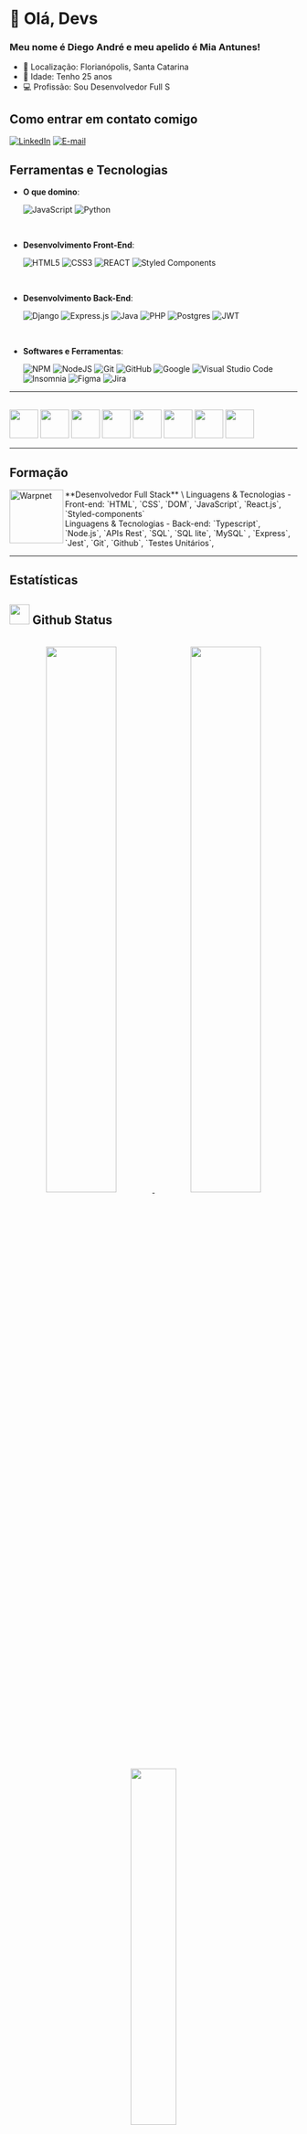 # 👋 Olá, Devs
### Meu nome é Diego André e meu apelido é Mia Antunes!

- 📍 Localização: Florianópolis, Santa Catarina
- 🎂 Idade: Tenho 25 anos
- 💻 Profissão: Sou Desenvolvedor Full S


## Como entrar em contato comigo
[![LinkedIn](https://img.shields.io/badge/LinkedIn-000?style=for-the-badge&logo=linkedin&logoColor=0E76A8)](https://www.linkedin.com/in/diegoandreleffa/)
[![E-mail](https://img.shields.io/badge/-Email-000?style=for-the-badge&logo=microsoft-outlook&logoColor=007BFF)](mailto:diegoleffa@hotmail.com)


## Ferramentas e Tecnologias
 

 <p align="center">

- **O que domino**:
    
    ![JavaScript](https://img.shields.io/badge/JavaScript%20-%23F7DF1E.svg?style=for-the-badge&logo=javascript&logoColor=black)
    ![Python](https://img.shields.io/badge/Python%20-%2314354C.svg?style=for-the-badge&logo=python&logoColor=white)
    
<br>   
    
- **Desenvolvimento Front-End**:

   ![HTML5](https://img.shields.io/badge/HTML5%20-%23E34F26.svg?style=for-the-badge&logo=html5&logoColor=white)
   ![CSS3](https://img.shields.io/badge/CSS%20-%231572B6.svg?style=for-the-badge&logo=css3&logoColor=white)
   ![REACT](https://img.shields.io/badge/React-20232A?style=for-the-badge&logo=react&logoColor=61DAFB)
   ![Styled Components](https://img.shields.io/badge/styled--components-DB7093?style=for-the-badge&logo=styled-components&logoColor=white)
 
<br>

- **Desenvolvimento Back-End**:

  ![Django](https://img.shields.io/badge/django-%23092E20.svg?style=for-the-badge&logo=django&logoColor=white)
  ![Express.js](https://img.shields.io/badge/express.js-%23404d59.svg?style=for-the-badge&logo=express&logoColor=%2361DAFB)
  ![Java](https://img.shields.io/badge/Java-ED8B00?style=for-the-badge&logo=openjdk&logoColor=white)
  ![PHP](https://img.shields.io/badge/php-%23777BB4.svg?style=for-the-badge&logo=php&logoColor=white)
  ![Postgres](https://img.shields.io/badge/postgres-%23316192.svg?style=for-the-badge&logo=postgresql&logoColor=white)
  ![JWT](https://img.shields.io/badge/JWT-black?style=for-the-badge&logo=JSON%20web%20tokens)
    
<br>


- **Softwares e Ferramentas**:

    ![NPM](https://img.shields.io/badge/NPM-%23CB3837.svg?style=for-the-badge&logo=npm&logoColor=white)
    ![NodeJS](https://img.shields.io/badge/node.js-6DA55F?style=for-the-badge&logo=node.js&logoColor=white)
    ![Git](https://img.shields.io/badge/git-%23F05033.svg?style=for-the-badge&logo=git&logoColor=white)
    ![GitHub](https://img.shields.io/badge/github-%23121011.svg?style=for-the-badge&logo=github&logoColor=white)
    ![Google](https://img.shields.io/badge/google-%234285F4.svg?style=for-the-badge&logo=google&logoColor=white)
    ![Visual Studio Code](https://img.shields.io/badge/Visual%20Studio%20Code-0078d7.svg?style=for-the-badge&logo=visual-studio-code&logoColor=white)
    ![Insomnia](https://img.shields.io/badge/Insomnia-black?style=for-the-badge&logo=insomnia&logoColor=5849BE)
    ![Figma](https://img.shields.io/badge/figma-%23F24E1E.svg?style=for-the-badge&logo=figma&logoColor=white)
    ![Jira](https://img.shields.io/badge/jira-%230A0FFF.svg?style=for-the-badge&logo=jira&logoColor=white)

</p>

---
 
<br>
 <div style="display: inline_block">
    <img width="50px" margin="10px" src="https://cdn.jsdelivr.net/gh/devicons/devicon/icons/git/git-original.svg" />
    <img width="50px" margin="10px" src="https://cdn.jsdelivr.net/gh/devicons/devicon/icons/figma/figma-original.svg" />
    <img width="50px" margin="10px" src="https://cdn.jsdelivr.net/gh/devicons/devicon/icons/github/github-original.svg" />
    <img width="50px" margin="10px" src="https://cdn.jsdelivr.net/gh/devicons/devicon/icons/nodejs/nodejs-original.svg" />
    <img width="50px" margin="10px" src="https://cdn.jsdelivr.net/gh/devicons/devicon/icons/express/express-original-wordmark.svg" />
    <img width="50px" margin="10px" src="https://cdn.jsdelivr.net/gh/devicons/devicon/icons/bootstrap/bootstrap-original.svg" />
    <img width="50px" margin="10px" src="https://cdn.jsdelivr.net/gh/devicons/devicon/icons/python/python-original-wordmark.svg" />
   <img width="50px" margin="10px" src="" />
 </div>

 ---


## Formação
<img align="left" height="94px" width="94px" alt="Warpnet" src="https://yt3.googleusercontent.com/h7EYCYFSVNHD09-7EUqDVOEM9BTDdnuuKuQoSpL-4VjWIjeF-6gDDDdViCp5j2MwzO8LexnKoN0=s900-c-k-c0x00ffffff-no-rj"/>
**Desenvolvedor Full Stack** \
Linguagens & Tecnologias - Front-end: `HTML`, `CSS`, `DOM`, `JavaScript`, `React.js`, `Styled-components`
<br/>Linguagens & Tecnologias - Back-end: `Typescript`, `Node.js`, `APIs Rest`, `SQL`, `SQL lite`, `MySQL` , `Express`, `Jest`, `Git`, `Github`, `Testes Unitários`,

---

## Estatísticas
## <img src="https://media.giphy.com/media/iY8CRBdQXODJSCERIr/giphy.gif" width="35"><b> Github Status </b>
<br>

<div align="center">
<a href="https://github.com/DiegoAndreLeffa/">
  <img width="49.5%" src="https://github-readme-stats.vercel.app/api?username=DiegoAndreLeffa&show_icons=true&theme=aura&hide_border=true" />
  <img width="49.5%" src="https://github-readme-streak-stats.herokuapp.com/?user=DiegoAndreLeffa&theme=aura&hide_border=true" />
</a>
</div>

<br>
<br>

<div align="center">
<a href="https://github.com/DiegoAndreLeffa/">
  <img width="40%" src="https://github-readme-stats.vercel.app/api/top-langs/?username=DiegoAndreLeffa&langs_count=6&theme=aura&layout=compact&hide_border=true"/>
</a>
</div>
 
<br>

 <div align="center">
 <a href="https://github.com/DiegoAndreLeffa/">
  <img width="40%" src="https://github-profile-summary-cards.vercel.app/api/cards/repos-per-language?username=DiegoAndreLeffa&theme=aura&layout=compact&hide_border=true"/>
  <img width="40%" src="https://github-profile-summary-cards.vercel.app/api/cards/most-commit-language?username=DiegoAndreLeffa&theme=aura&layout=compact&hide_border=true"/>
  </a>

  <br>
</div>
